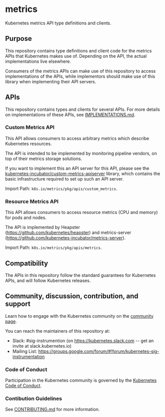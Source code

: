 # metrics

Kubernetes metrics API type definitions and clients.

## Purpose

This repository contains type definitions and client code for the metrics
APIs that Kubernetes makes use of.  Depending on the API, the actual
implementations live elsewhere.

Consumers of the metrics APIs can make use of this repository to access
implementations of the APIs, while implementors should make use of this
library when implementing their API servers.

## APIs

This repository contains types and clients for several APIs.  For more
details on implementations of these APIs, see
[IMPLEMENTATIONS.md](IMPLEMENTATIONS.md).

### Custom Metrics API

This API allows consumers to access arbitrary metrics which describe
Kubernetes resources.

The API is intended to be implemented by monitoring pipeline vendors, on
top of their metrics storage solutions.

If you want to implement this an API server for this API, please see the
[kubernetes-incubator/custom-metrics-apiserver](https://github.com/kubernetes-incubator/custom-metrics-apiserver)
library, which contains the basic infrastructure required to set up such
an API server.

Import Path: `k8s.io/metrics/pkg/apis/custom_metrics`.

### Resource Metrics API

This API allows consumers to access resource metrics (CPU and memory) for
pods and nodes.

The API is implemented by Heapster
(https://github.com/kubernetes/heapster) and metrics-server
(https://github.com/kubernetes-incubator/metrics-server).

Import Path: `k8s.io/metrics/pkg/apis/metrics`.

## Compatibility

The APIs in this repository follow the standard guarantees for Kubernetes
APIs, and will follow Kubernetes releases.

## Community, discussion, contribution, and support

Learn how to engage with the Kubernetes community on the [community
page](http://kubernetes.io/community/).

You can reach the maintainers of this repository at:

- Slack: #sig-instrumention (on https://kubernetes.slack.com -- get an
  invite at slack.kubernetes.io)
- Mailing List:
  https://groups.google.com/forum/#!forum/kubernetes-sig-instrumentation

### Code of Conduct

Participation in the Kubernetes community is governed by the [Kubernetes
Code of Conduct](code-of-conduct.md).

### Contibution Guidelines

See [CONTRIBUTING.md](CONTRIBUTING.md) for more information.
